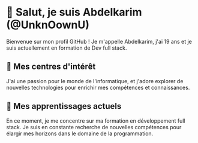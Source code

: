 # 👋 Salut, je suis Abdelkarim (@UnknOownU)

Bienvenue sur mon profil GitHub ! Je m'appelle Abdelkarim, j'ai 19 ans et je suis actuellement en formation de Dev full stack.

## 👀 Mes centres d'intérêt

J'ai une passion pour le monde de l'informatique, et j'adore explorer de nouvelles technologies pour enrichir mes compétences et connaissances.

## 🌱 Mes apprentissages actuels

En ce moment, je me concentre sur ma formation en développement full stack. Je suis en constante recherche de nouvelles compétences pour élargir mes horizons dans le domaine de la programmation.

